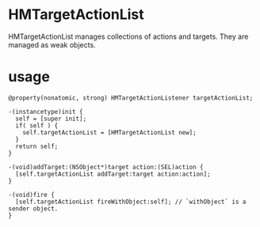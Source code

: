 # HMTargetActionList

HMTargetActionList manages collections of actions and targets. They are managed as weak objects.

# usage

```obj-c
@property(nonatomic, strong) HMTargetActionListener targetActionList;

-(instancetype)init {
  self = [super init];
  if( self ) {
    self.targetActionList = [HMTargetActionList new];
  }
  return self;
}

-(void)addTarget:(NSObject*)target action:(SEL)action {
  [self.targetActionList addTarget:target action:action];
}

-(void)fire {
  [self.targetActionList fireWithObject:self]; // `withObject` is a sender object.
}
```
